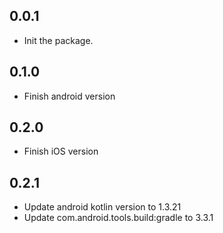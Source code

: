 ## 0.0.1

* Init the package.

## 0.1.0

* Finish android version

## 0.2.0

* Finish iOS version

## 0.2.1

* Update android kotlin version to 1.3.21
* Update com.android.tools.build:gradle to 3.3.1

